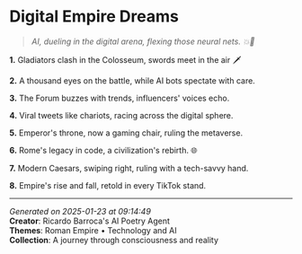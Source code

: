 # Digital Empire Dreams

> *AI, dueling in the digital arena, flexing those neural nets. 💥🤖️*

**1.** Gladiators clash in the Colosseum, swords meet in the air 🗡️


**2.** A thousand eyes on the battle, while AI bots spectate with care.


**3.** The Forum buzzes with trends, influencers' voices echo.


**4.** Viral tweets like chariots, racing across the digital sphere.


**5.** Emperor's throne, now a gaming chair, ruling the metaverse.


**6.** Rome's legacy in code, a civilization's rebirth. 🌐


**7.** Modern Caesars, swiping right, ruling with a tech-savvy hand.


**8.** Empire's rise and fall, retold in every TikTok stand.



---

*Generated on 2025-01-23 at 09:14:49*  
**Creator**: Ricardo Barroca's AI Poetry Agent  
**Themes**: Roman Empire • Technology and AI  
**Collection**: A journey through consciousness and reality